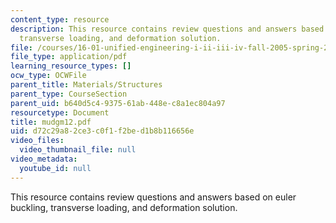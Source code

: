```yaml
---
content_type: resource
description: This resource contains review questions and answers based on euler buckling,
  transverse loading, and deformation solution.
file: /courses/16-01-unified-engineering-i-ii-iii-iv-fall-2005-spring-2006/d72c29a82ce3c0f1f2bed1b8b116656e_mudgm12.pdf
file_type: application/pdf
learning_resource_types: []
ocw_type: OCWFile
parent_title: Materials/Structures
parent_type: CourseSection
parent_uid: b640d5c4-9375-61ab-448e-c8a1ec804a97
resourcetype: Document
title: mudgm12.pdf
uid: d72c29a8-2ce3-c0f1-f2be-d1b8b116656e
video_files:
  video_thumbnail_file: null
video_metadata:
  youtube_id: null
---
```

This resource contains review questions and answers based on euler buckling, transverse loading, and deformation solution.

